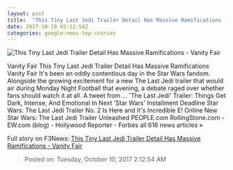 ```yaml
---
layout: post
title:  "This Tiny Last Jedi Trailer Detail Has Massive Ramifications - Vanity Fair"
date: 2017-10-10 02:12:54Z
categories: google-news-top-stories
---
```


![This Tiny Last Jedi Trailer Detail Has Massive Ramifications - Vanity Fair](https://media.vanityfair.com/photos/59dc1c57942b2805a89a8116/16:9/w_1200,h_630,c_limit/last-jedi-trailer.jpg)

Vanity Fair This Tiny Last Jedi Trailer Detail Has Massive Ramifications Vanity Fair It's been an oddly contentious day in the Star Wars fandom. Alongside the growing excitement for a new The Last Jedi trailer that would air during Monday Night Football that evening, a debate raged over whether fans should watch it at all. A tweet from ... 'The Last Jedi' Trailer: Things Get Dark, Intense, And Emotional In Next 'Star Wars' Installment Deadline Star Wars: The Last Jedi Trailer No. 2 Is Here and It's Incredible E! Online New Star Wars: The Last Jedi Trailer Unleashed PEOPLE.com RollingStone.com - EW.com (blog) - Hollywood Reporter - Forbes all 616 news articles »


Full story on F3News: [This Tiny Last Jedi Trailer Detail Has Massive Ramifications - Vanity Fair](http://www.f3nws.com/n/aqkBHB)

> Posted on: Tuesday, October 10, 2017 2:12:54 AM
